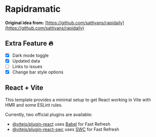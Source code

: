 # Rapidramatic
**Original idea from:** [https://github.com/sattiyans/rapidaily](https://github.com/sattiyans/rapidaily)

## Extra Feature :fire:
- [x] Dark mode toggle
- [x] Updated data
- [ ] Links to issues
- [x] Change bar style options

## React + Vite

This template provides a minimal setup to get React working in Vite with HMR and some ESLint rules.

Currently, two official plugins are available:

- [@vitejs/plugin-react](https://github.com/vitejs/vite-plugin-react/blob/main/packages/plugin-react/README.md) uses [Babel](https://babeljs.io/) for Fast Refresh
- [@vitejs/plugin-react-swc](https://github.com/vitejs/vite-plugin-react-swc) uses [SWC](https://swc.rs/) for Fast Refresh
